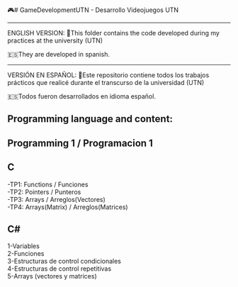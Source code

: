 🎮# GameDevelopmentUTN - Desarrollo Videojuegos UTN
__________________
ENGLISH VERSION:
📂This folder contains the code developed during my practices at the university (UTN)

🇪🇸They are developed in spanish.

---------------------------------
VERSIÓN EN ESPAÑOL:
📂Este repositorio contiene todos los trabajos prácticos que realicé durante el transcurso de la universidad (UTN)

🇪🇸Todos fueron desarrollados en idioma español.

Programming language and content:
---------------------------------

Programming 1 / Programacion 1
-------------------------------
C
--
-TP1: Functions / Funciones  
-TP2: Pointers / Punteros  
-TP3: Arrays  / Arreglos(Vectores)  
-TP4: Arrays(Matrix) / Arreglos(Matrices)  

C#
--
1-Variables  
2-Funciones  
3-Estructuras de control condicionales  
4-Estructuras de control repetitivas  
5-Arrays (vectores y matrices)  
